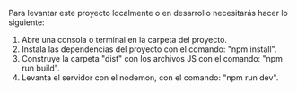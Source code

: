 Para levantar este proyecto localmente o en desarrollo necesitarás hacer lo siguiente:

1. Abre una consola o terminal en la carpeta del proyecto.
2. Instala las dependencias del proyecto con el comando: "npm install".
3. Construye la carpeta "dist" con los archivos JS con el comando: "npm run build".
4. Levanta el servidor con el nodemon, con el comando: "npm run dev".